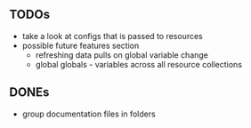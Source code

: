 ## TODOs

* take a look at configs that is passed to resources
* possible future features section
  * refreshing data pulls on global variable change
  * global globals - variables across all resource collections

## DONEs

* group documentation files in folders

